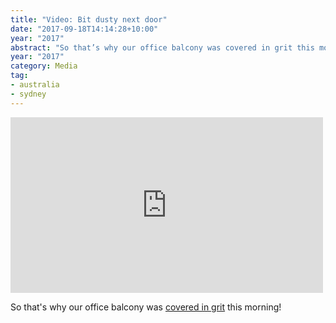 ```yaml
---
title: "Video: Bit dusty next door"
date: "2017-09-18T14:14:28+10:00"
year: "2017"
abstract: "So that’s why our office balcony was covered in grit this morning!"
year: "2017"
category: Media
tag:
- australia
- sydney
---
```

<p></p>

<iframe src="https://player.vimeo.com/video/234257069" style="width:500px; height:281px; border:0;"></iframe>

So that's why our office balcony was [covered in grit] this morning!

[covered in grit]: https://vimeo.com/234257069 "Video of earth mover kicking up dust, on Vimeo"

